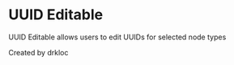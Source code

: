 UUID Editable
=============

UUID Editable allows users to edit UUIDs for selected node types

Created by drkloc
